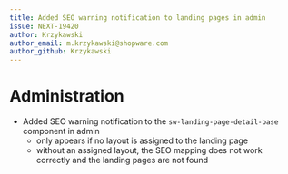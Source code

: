 ```yaml
---
title: Added SEO warning notification to landing pages in admin
issue: NEXT-19420
author: Krzykawski
author_email: m.krzykawski@shopware.com
author_github: Krzykawski
---
```

# Administration
* Added SEO warning notification to the `sw-landing-page-detail-base` component in admin
  * only appears if no layout is assigned to the landing page
  * without an assigned layout, the SEO mapping does not work correctly and the landing pages are not found
